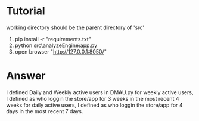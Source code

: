 # Tutorial
working directory should be the parent directory of 'src\'
1. pip install -r "requirements.txt"
2. python src\analyzeEngine\app.py
3. open browser "http://127.0.0.1:8050/"

# Answer
I defined Daily and Weekly active users in DMAU.py
for weekly active users, I defined as who loggin the store/app for 3 weeks in the most recent 4 weeks
for daily active users, I defined as who loggin the store/app for 4 days in the most recent 7 days.


